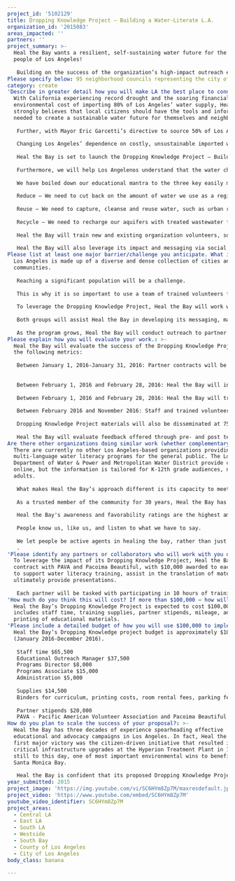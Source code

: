 ```yaml
---
project_id: '5102129'
title: Dropping Knowledge Project – Building a Water-Literate L.A.
organization_id: '2015083'
areas_impacted: ''
partners: ''
project_summary: >-
  Heal the Bay wants a resilient, self-sustaining water future for the great
  people of Los Angeles!
   
   Building on the success of the organization’s high-impact outreach efforts, Heal the Bay’s Dropping Knowledge Project – Building a Water-Literate L.A. – will bring meaningful, streamlined water-focused messages to the masses.
Please specify below: 95 neighborhood councils representing the city of Los Angeles
category: create
'Describe in greater detail how you will make LA the best place to connect:': >-
  With California experiencing record drought and the soaring financial and
  environmental cost of importing 80% of Los Angeles’ water supply, Heal the Bay
  strongly believes that local citizens should have the tools and information
  needed to create a sustainable water future for themselves and neighbors.
   
   Further, with Mayor Eric Garcetti’s directive to source 50% of Los Angeles’ water locally by 2035, significant policy and behavioral change is urgently needed to conserve existing resources and bridge the gap before much-needed infrastructure projects are implemented – projects that may take many years to be developed.
   
   Changing Los Angeles’ dependence on costly, unsustainable imported water is crucial to our future, but how can we do this if most of us don’t understand the problem? The vast majority of residents have no idea where their water comes from, let alone how to do a better job of managing it.
   
   Heal the Bay is set to launch the Dropping Knowledge Project – Building a Water-Literate L.A. – an inclusive, multi-language water conservation initiative designed to enhance citizens’ understanding of Los Angeles’ dependency on water imports and simple, affordable water conservation strategies that can be implemented at their home and businesses.
   
   Furthermore, we will help Los Angelenos understand that the water challenge is winnable through smart planning and prudent investment in multi-benefit infrastructure projects that do a better job of using and re-using the water we ALREADY have.
   
   We have boiled down our educational mantra to the three key easily memorable directives familiar from the world of packaged goods:
   
   Reduce – We need to cut back on the amount of water we use as a region.
   
   Reuse – We need to capture, cleanse and reuse water, such as urban runoff and stormwater.
   
   Recycle – We need to recharge our aquifers with treated wastewater from Hyperion instead of dumping it useless into the sea.
   
   Heal the Bay will train new and existing organization volunteers, so they can present the curriculum to groups via Heal the Bay’s existing network of partners (e.g. schools, businesses, faith-based and civic organizations), in addition to reaching all 95 neighborhood councils that represent a diverse cross-section of the city of Los Angeles.
   
   Heal the Bay will also leverage its impact and messaging via social media.
Please list at least one major barrier/challenge you anticipate. What is your strategy for overcoming these obstacles?: >-
  Los Angeles is made up of a diverse and dense collection of cities and
  communities. 
   
   Reaching a significant population will be a challenge. 
   
   This is why it is so important to use a team of trained volunteers from all over the region to make the greatest impact. 
   
   To leverage the Dropping Knowledge Project, Heal the Bay will work with PAVA - Pacific American Volunteer Association and Pacoima Beautiful to help overcome language and cultural barriers in its messaging. 
   
   Both groups will assist Heal the Bay in developing its messaging, materials and presentations. 
   
   As the program grows, Heal the Bay will conduct outreach to partner organizations that reach other ethnic communities in the Greater L.A. region – be it the Japanese-speaking communities in Torrance or Armenian-speaking neighborhoods in Glendale.
Please explain how you will evaluate your work.: >-
  Heal the Bay will evaluate the success of the Dropping Knowledge Project using
  the following metrics:
   
   Between January 1, 2016-January 31, 2016: Partner contracts will be signed. Heal the Bay will finalize its multi-language curriculum, with input from scientists and partner organizations. 
   
   
   Between February 1, 2016 and February 28, 2016: Heal the Bay will introduce 35 individuals to its water literacy curriculum through its existing Speakers Bureau training program.
   
   Between February 1, 2016 and February 28, 2016: Heal the Bay will train volunteers/community partners.
   
   Between February 2016 and November 2016: Staff and trained volunteers will provide 150 water-literacy presentations for 8,000 individuals, with a special focus on 95 L.A. neighborhood councils.
   
   Dropping Knowledge Project materials will also be disseminated at 75 community festivals across the city reaching 10,000 people. 
   
   Heal the Bay will evaluate feedback offered through pre- and post tests.
Are there other organizations doing similar work (whether complementary or competitive)? What is unique about your proposed approach?: >-
  There are currently no other Los Angeles-based organizations providing free,
  multi-language water literacy programs for the general public. The Los Angeles
  Department of Water & Power and Metropolitan Water District provide content
  online, but the information is tailored for K-12th grade audiences, not
  adults.
   
   What makes Heal the Bay’s approach different is its capacity to meet and educate citizens ‘where they are’ including schools, churches, civic (Rotary and Kiwanis) businesses and community centers and then reinforcing messaging via social media and directing citizens to other useful online resources.
   
   As a trusted member of the community for 30 years, Heal the Bay has developed a reputation for integrity and trust. Heal the Bay has a long track record of blending science-based advocacy and hands-on community action. 
   
   Heal the Bay's awareness and favorability ratings are the highest among local nonprofits.
   
   People know us, like us, and listen to what we have to say.
   
   We let people be active agents in healing the bay, rather than just passive donors. We have developed a unique voice that is fun and participatory – as demonstrated by our booming social media networks. So we think that we can engage people in direct, funny and powerful ways that traditional nonprofits and bureaucratic “play it safe” government agencies can’t
   .
'Please identify any partners or collaborators who will work with you on this project. How much of the $100,000 grant award will each partner receive?': >-
  To leverage the impact of its Dropping Knowledge Project, Heal the Bay will
  contract with PAVA and Pacoima Beautiful, with $10,000 awarded to each group,
  to support water literacy training, assist in the translation of materials and
  ultimately provide presentations.
   
   Each partner will be tasked with participating in 10 hours of training and providing 33 presentations to its target audiences.
'How much do you think this will cost? If more than $100,000 – how will you cover the additional costs?': >-
  Heal the Bay’s Dropping Knowledge Project is expected to cost $100,000, which
  includes staff time, training supplies, partner stipends, mileage, and the
  printing of educational materials.
'Please include a detailed budget of how you will use $100,000 to implement this project.': >-
  Heal the Bay’s Dropping Knowledge project budget is approximately $100,000
  (January 2016-December 2016).
   
   Staff time $65,500
   Educational Outreach Manager $37,500
   Programs Director $8,000
   Programs Associate $15,000
   Administration $5,000
   
   Supplies $14,500
   Binders for curriculum, printing costs, room rental fees, parking fees, mileage, projector equipment
   
   Partner stipends $20,000
   PAVA - Pacific American Volunteer Association and Pacoima Beautiful will each receive $10,000 to support the objectives of the project, attend water literacy training, assist in the translation of materials and ultimately provide presentations to their target populations.
How do you plan to scale the success of your proposal?: >-
  Heal the Bay has three decades of experience spearheading effective
  educational and advocacy campaigns in Los Angeles. In fact, Heal the Bay’s
  first major victory was the citizen-driven initiative that resulted in
  critical infrastructure upgrades at the Hyperion Treatment Plant in 1987–
  still to this day, one of most important environmental wins to benefit the
  Santa Monica Bay. 
   
   Heal the Bay is confident that its proposed Dropping Knowledge Project will make a great impact due in large part to the organization’s capacity to develop meaningful, call-to-action messaging, broad network of contacts in the Greater Los Angeles area and reputation as a reliable educational resource for the greater community– the project also has the potential of being successfully replicated in other large urban cities with water security issues and ethnically diverse populations.
year_submitted: 2015
project_image: 'https://img.youtube.com/vi/SC6HYm8Zp7M/maxresdefault.jpg'
project_video: 'https://www.youtube.com/embed/SC6HYm8Zp7M'
youtube_video_identifier: SC6HYm8Zp7M
project_areas:
  - Central LA
  - East LA
  - South LA
  - Westside
  - South Bay
  - County of Los Angeles
  - City of Los Angeles
body_class: banana

---
```

